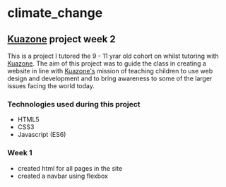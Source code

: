 # climate_change
## [Kuazone](https://kuazone.com/) project week 2

This is a project I tutored the 9 - 11 yrar old cohort on whilst tutoring with [Kuazone](https://kuazone.com/). 
The aim of this project was to guide the class in creating a website in line with [Kuazone's](https://kuazone.com/) mission of teaching children to use web design and development
and to bring awareness to some of the larger issues facing the world today. 


### Technologies used during this project
- HTML5
- CSS3
- Javascript (ES6)


### Week 1
- created html for all pages in the site
- created a navbar using flexbox


